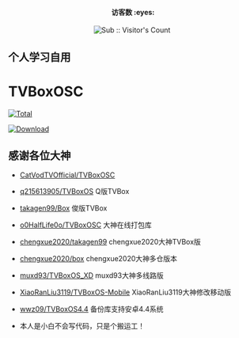 <h4 align="center">访客数 :eyes:</h4>

<p align="center">
<img  src="https://profile-counter.glitch.me/TV_Actions/count.svg" alt="Sub :: Visitor's Count" />
 <img width=0 height=0 src="https://profile-counter.glitch.me/wwz09/count.svg" alt="wwz09:: Visitor's Count" />
</p>


## 个人学习自用

# TVBoxOSC

[![Total](https://shields.io/github/downloads/wwz09/TV_Actions/total?logo=Bookmeter&label=releases&logoColor=yellow&color=yellow)](https://github.com/wwz09/TV_Actions/releases)

[![Download](https://img.shields.io/github/v/release/wwz09/TV_Actions?color=orange&logoColor=orange&label=Download&logo=DocuSign)](https://github.com/wwz09/TV_Actions/releases/latest) 


## 感谢各位大神

- [CatVodTVOfficial/TVBoxOSC](https://github.com/CatVodTVOfficial/TVBoxOSC) 
- [q215613905/TVBoxOS](https://github.com/q215613905/TVBoxOS)  Q版TVBox
- [takagen99/Box](https://github.com/takagen99/Box)  俊版TVBox
- [o0HalfLife0o/TVBoxOSC](https://github.com/o0HalfLife0o/TVBoxOSC)   大神在线打包库
- [chengxue2020/takagen99](https://github.com/chengxue2020/takagen99)  chengxue2020大神TVBox版
- [chengxue2020/box](https://github.com/chengxue2020/box)  chengxue2020大神多仓版本
- [muxd93/TVBoxOS_XD](https://github.com/muxd93/TVBoxOS_XD)  muxd93大神多线路版
- [XiaoRanLiu3119/TVBoxOS-Mobile](https://github.com/XiaoRanLiu3119/TVBoxOS-Mobile) XiaoRanLiu3119大神修改移动版
- [wwz09/TVBoxOS4.4](https://github.com/wwz09/TVBoxOS4.4)  备份库支持安卓4.4系统

- 本人是小白不会写代码，只是个搬运工！

